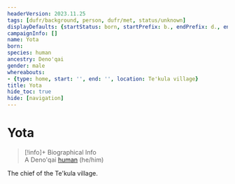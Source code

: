 ```yaml
---
headerVersion: 2023.11.25
tags: [dufr/background, person, dufr/met, status/unknown]
displayDefaults: {startStatus: born, startPrefix: b., endPrefix: d., endStatus: died}
campaignInfo: []
name: Yota
born:
species: human
ancestry: Deno'qai
gender: male
whereabouts:
- {type: home, start: '', end: '', location: Te'kula village}
title: Yota
hide_toc: true
hide: [navigation]
---
```

# Yota
>[!info]+ Biographical Info  
> A Deno'qai [human](<../../species/humans/humans.md>) (he/him)  
>> 

The chief of the Te'kula village.